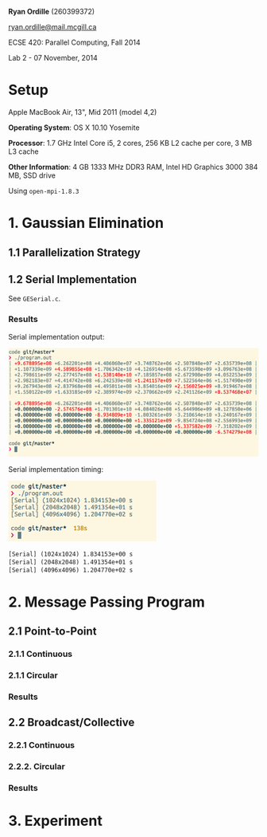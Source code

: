 **Ryan Ordille** (260399372)

ryan.ordille@mail.mcgill.ca

ECSE 420: Parallel Computing, Fall 2014

Lab 2 - 07 November, 2014

# Setup

Apple MacBook Air, 13", Mid 2011 (model 4,2)

**Operating System**: OS X 10.10 Yosemite

**Processor**: 1.7 GHz Intel Core i5, 2 cores, 256 KB L2 cache per core, 3 MB L3 cache

**Other Information**: 4 GB 1333 MHz DDR3 RAM, Intel HD Graphics 3000 384 MB, SSD drive

Using `open-mpi-1.8.3`

# 1. Gaussian Elimination

## 1.1 Parallelization Strategy

## 1.2 Serial Implementation

See `GESerial.c`.

### Results

Serial implementation output:

![](./pictures/serial.png)

Serial implementation timing:

![](./pictures/serial_time.png)

    [Serial] (1024x1024) 1.834153e+00 s
    [Serial] (2048x2048) 1.491354e+01 s
    [Serial] (4096x4096) 1.204770e+02 s

# 2. Message Passing Program

## 2.1 Point-to-Point

### 2.1.1 Continuous

### 2.1.1 Circular

### Results

## 2.2 Broadcast/Collective

### 2.2.1 Continuous

### 2.2.2. Circular

### Results

# 3. Experiment


